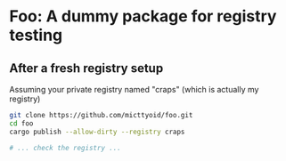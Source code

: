 # Foo: A dummy package for registry testing

## After a fresh registry setup

Assuming your private registry named "craps" (which is actually my registry)

```sh
git clone https://github.com/micttyoid/foo.git
cd foo
cargo publish --allow-dirty --registry craps

# ... check the registry ...
```
